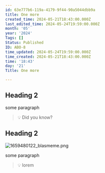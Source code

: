 ```yaml
---
id: 63e777b6-119a-4179-9f44-90a5044dbb9a
title: One more
created_time: 2024-05-21T18:43:00.000Z
last_edited_time: 2024-05-24T19:59:00.000Z
month: '05'
year: '2024'
Tags: []
Status: Published
ID: ABO-8
time_updated: 2024-05-24T19:59:00.000Z
time_created: 2024-05-21T18:43:00.000Z
time: '18:43'
day: '21'
Title: One more

---
```


## Heading 2

some paragraph

> 💡 Did you know?

## Heading 2

![1659480122\_blasmeme.png](https://prod-files-secure.s3.us-west-2.amazonaws.com/3588fd25-a6cd-45fc-8355-c966f4cfcda2/1d6aa960-a27b-4991-9a0d-9e5251ed085f/1659480122_blasmeme.png?X-Amz-Algorithm=AWS4-HMAC-SHA256\&X-Amz-Content-Sha256=UNSIGNED-PAYLOAD\&X-Amz-Credential=AKIAT73L2G45HZZMZUHI%2F20240525%2Fus-west-2%2Fs3%2Faws4_request\&X-Amz-Date=20240525T112358Z\&X-Amz-Expires=3600\&X-Amz-Signature=b7626818f8d11fea98ebc74ea68950c7086e467a1ced8c6081a556db669e2f50\&X-Amz-SignedHeaders=host\&x-id=GetObject)

some paragraph

> 💡 lorem
